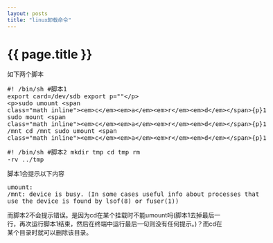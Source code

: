 ```yaml
---
layout: posts
title: "linux卸载命令"
---
```

# {{ page.title }}
如下两个脚本
<xmp class="prettyprint linenums">#! /bin/sh
#脚本1
export card=/dev/sdb
export p=""

sudo umount ${card}${p}1
sudo mount ${card}${p}1 /mnt
cd /mnt
sudo umount ${card}${p}1</xmp>
<xmp class="prettyprint linenums">#! /bin/sh
#脚本2
mkdir tmp
cd tmp
rm -rv ../tmp</xmp>
脚本1会提示以下内容
<xmp class="my_xmp_class">umount: /mnt: device is busy.
        (In some cases useful info about processes that use
         the device is found by lsof(8) or fuser(1))</xmp>
而脚本2不会提示错误。是因为cd在某个挂载时不能umount吗(脚本1去掉最后一行，再次运行脚本1结束，然后在终端中运行最后一句则没有任何提示。)？而cd在某个目录时就可以删除该目录。